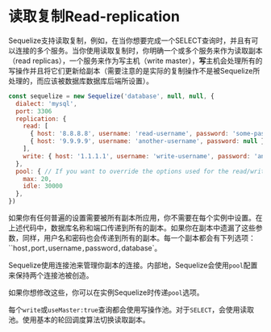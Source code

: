 # 读取复制Read\-replication

Sequelize支持读取复制，例如，在当你想要完成一个SELECT查询时，并且有可以连接的多个服务。当你使用读取复制时，你明确一个或多个服务来作为读取副本（read replicas），一个服务来作为写主机（write master），**写**主机会处理所有的写操作并且将它们更新给副本（需要注意的是实际的复制操作不是被Sequelize所处理的，而应该被数据库数据库后端所设置）。

```js
const sequelize = new Sequelize('database', null, null, {
  dialect: 'mysql',
  port: 3306
  replication: {
    read: [
      { host: '8.8.8.8', username: 'read-username', password: 'some-password' },
      { host: '9.9.9.9', username: 'another-username', password: null }
    ],
    write: { host: '1.1.1.1', username: 'write-username', password: 'any-password' }
  },
  pool: { // If you want to override the options used for the read/write pool you can do so here
    max: 20,
    idle: 30000
  },
})
```

如果你有任何普遍的设置需要被所有副本所应用，你不需要在每个实例中设置。在上述代码中，数据库名称和端口传递到所有的副本。如果你在副本中遗漏了这些参数，同样，用户名和密码也会传递到所有的副本。每一个副本都会有下列选项：``host`,`port`,`username`,`password`,`database`。

Sequelize使用连接池来管理你副本的连接。内部地，Sequelize会使用`pool`配置来保持两个连接池被创造。

如果你想修改这些，你可以在实例Sequelize时传递`pool`选项。

每个`write`或`useMaster:true`查询都会使用写操作池。对于`SELECT`，会使用读取池。使用基本的轮回调度算法切换读取副本。

